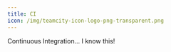 ```yaml
---
title: CI
icon: /img/teamcity-icon-logo-png-transparent.png
---
```

Continuous Integration... I know this!
